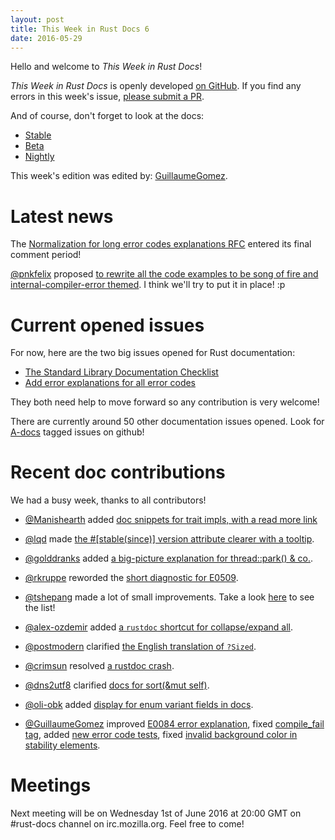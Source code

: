 ```yaml
---
layout: post
title: This Week in Rust Docs 6
date: 2016-05-29
---
```


Hello and welcome to *This Week in Rust Docs*!

*This Week in Rust Docs* is openly developed [on GitHub](https://github.com/GuillaumeGomez/this-week-in-rust-docs).
If you find any errors in this week's issue, [please submit a PR](https://github.com/GuillaumeGomez/this-week-in-rust-docs/pulls).

And of course, don't forget to look at the docs:

* [Stable](https://doc.rust-lang.org/)
* [Beta](http://doc.rust-lang.org/beta/)
* [Nightly](http://doc.rust-lang.org/nightly/)

This week's edition was edited by: [GuillaumeGomez](https://github.com/GuillaumeGomez).

# Latest news

The [Normalization for long error codes explanations RFC](https://github.com/rust-lang/rfcs/pull/1567) entered its final comment period!

[@pnkfelix](https://github.com/pnkfelix) proposed [to rewrite all the code examples to be song of fire and internal-compiler-error themed](https://github.com/rust-lang/rust/pull/33675#issuecomment-219609913). I think we'll try to put it in place! :p

# Current opened issues

For now, here are the two big issues opened for Rust documentation:

 * [The Standard Library Documentation Checklist](https://github.com/rust-lang/rust/issues/29329)
 * [Add error explanations for all error codes](https://github.com/rust-lang/rust/issues/32777)

They both need help to move forward so any contribution is very welcome!

There are currently around 50 other documentation issues opened. Look for [A-docs](https://github.com/rust-lang/rust/issues?q=is%3Aopen+is%3Aissue+label%3AA-docs) tagged issues on github!

# Recent doc contributions

We had a busy week, thanks to all contributors!

* [@Manishearth](https://github.com/Manishearth) added [doc snippets for trait impls, with a read more link](https://github.com/rust-lang/rust/pull/33679)
* [@lqd](https://github.com/lqd) made [the #[stable(since)] version attribute clearer with a tooltip](https://github.com/rust-lang/rust/pull/33705).
* [@golddranks](https://github.com/golddranks) added [a big-picture explanation for thread::park() & co.](https://github.com/rust-lang/rust/pull/33665).
* [@rkruppe](https://github.com/rkruppe) reworded the [short diagnostic for E0509](https://github.com/rust-lang/rust/pull/33676).
* [@tshepang](https://github.com/tshepang) made a lot of small improvements. Take a look [here](https://github.com/rust-lang/rust/pulls?utf8=%E2%9C%93&q=is%3Apr+is%3Aclosed+33603+33604+33605+33633+33634+33635) to see the list!
* [@alex-ozdemir](https://github.com/alex-ozdemir) added [a `rustdoc` shortcut for collapse/expand all](https://github.com/rust-lang/rust/pull/33765).
* [@postmodern](https://github.com/postmodern) clarified [the English translation of `?Sized`](https://github.com/rust-lang/rust/pull/33747).
* [@crimsun](https://github.com/crimsun) resolved [a rustdoc crash](https://github.com/rust-lang/rust/pull/33702).
* [@dns2utf8](https://github.com/dns2utf8) clarified [docs for sort(&mut self)](https://github.com/rust-lang/rust/pull/33746).

* [@oli-obk](https://github.com/oli-obk) added [display for enum variant fields in docs](https://github.com/rust-lang/rust/pull/33867).
* [@GuillaumeGomez](https://github.com/GuillaumeGomez) improved [E0084 error explanation](https://github.com/rust-lang/rust/pull/33865), fixed [compile_fail tag](https://github.com/rust-lang/rust/pull/33793), added [new error code tests](https://github.com/rust-lang/rust/pull/33866), fixed [invalid background color in stability elements](https://github.com/rust-lang/rust/pull/33829).

# Meetings

Next meeting will be on Wednesday 1st of June 2016 at 20:00 GMT on #rust-docs channel on irc.mozilla.org. Feel free to come!

